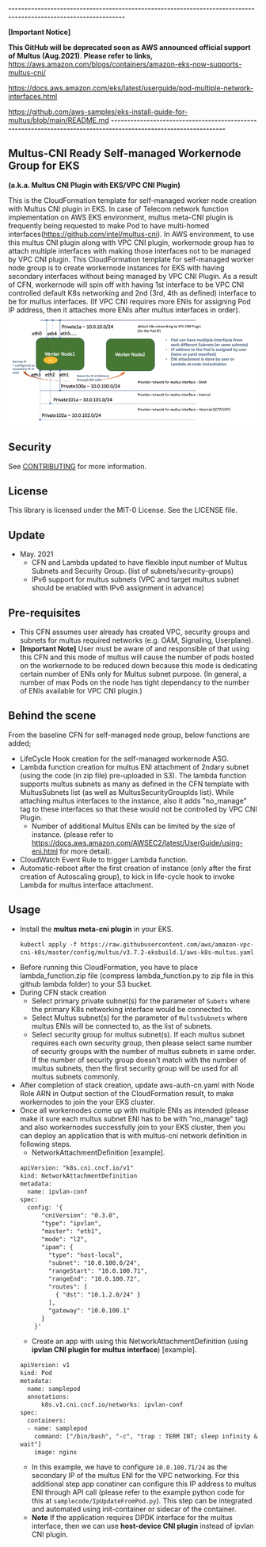 
**----------------------------------------------------------------------------------------------------------------**

**[Important Notice]**

**This GitHub will be deprecated soon as AWS announced official support of Multus (Aug.2021)**. 
**Please refer to links,** 
https://aws.amazon.com/blogs/containers/amazon-eks-now-supports-multus-cni/

https://docs.aws.amazon.com/eks/latest/userguide/pod-multiple-network-interfaces.html

https://github.com/aws-samples/eks-install-guide-for-multus/blob/main/README.md
**----------------------------------------------------------------------------------------------------------------**




## Multus-CNI Ready Self-managed Workernode Group for EKS
**(a.k.a. Multus CNI Plugin with EKS/VPC CNI Plugin)**

This is the CloudFormation template for self-managed worker node creation with Multus CNI plugin in EKS. In case of Telecom network function implementation on AWS EKS environment, multus meta-CNI plugin is frequently being requested to make Pod to have multi-homed interfaces(https://github.com/intel/multus-cni). In AWS environment, to use this multus CNI plugin along with VPC CNI plugin, workernode group has to attach multiple interfaces with making those interfaces not to be managed by VPC CNI plugin. This CloudFormation template for self-managed worker node group is to create workernode instances for EKS with having secondary interfaces without being managed by VPC CNI Plugin. As a result of CFN, workernode will spin off with having 1st interface to be VPC CNI controlled default K8s networking and 2nd (3rd, 4th as defined) interface to be for multus interfaces. (If VPC CNI requires more ENIs for assigning Pod IP address, then it attaches more ENIs after multus interfaces in order). 
![nodegroup-for-multus-cni](nodegroup-for-multus-cni.jpg)

## Security

See [CONTRIBUTING](CONTRIBUTING.md#security-issue-notifications) for more information.

## License

This library is licensed under the MIT-0 License. See the LICENSE file.

## Update
- May. 2021
    - CFN and Lambda updated to have flexible input number of Multus Subnets and Security Group. (list of subnets/security-groups)
    - IPv6 support for multus subnets (VPC and target multus subnet should be enabled with IPv6 assignment in advance)


## Pre-requisites
- This CFN assumes user already has created VPC, security groups and subnets for multus required networks (e.g. OAM, Signaling, Userplane). 
- **[Important Note]** User must be aware of and responsible of that using this CFN and this mode of multus will cause the number of pods hosted on the workernode to be reduced down because this mode is dedicating certain number of ENIs only for Multus subnet purpose. 
(In general, a number of max Pods on the node has tight dependancy to the number of ENIs available for VPC CNI plugin.)

## Behind the scene
From the baseline CFN for self-managed node group, below functions are added;
- LifeCycle Hook creation for the self-managed workernode ASG.
- Lambda function creation for multus ENI attachment of 2ndary subnet (using the code (in zip file) pre-uploaded in S3). The lambda function supports multus subnets as many as defined in the CFN template with MultusSubnets list (as well as MultusSecurityGroupIds list). While attaching multus interfaces to the instance, also it adds "no_manage" tag to these interfaces so that these would not be controlled by VPC CNI Plugin. 
    - Number of additional Multus ENIs can be limited by the size of instance. (please refer to https://docs.aws.amazon.com/AWSEC2/latest/UserGuide/using-eni.html for more detail).
- CloudWatch Event Rule to trigger Lambda function. 
- Automatic-reboot after the first creation of instance (only after the first creation of Autoscaling group), to kick in life-cycle hook to invoke Lambda for multus interface attachment. 

## Usage 
- Install the **multus meta-cni plugin** in your EKS.
    ```
    kubectl apply -f https://raw.githubusercontent.com/aws/amazon-vpc-cni-k8s/master/config/multus/v3.7.2-eksbuild.1/aws-k8s-multus.yaml
    ```
- Before running this CloudFormation, you have to place lambda_function.zip file (compress lambda_function.py to zip file in this github lambda folder) to your S3 bucket.
- During CFN stack creation
    - Select primary private subnet(s) for the parameter of `Subets` where the primary K8s networking interface would be connected to. 
    - Select Multus subnet(s) for the parameter of `MultusSubnets` where multus ENIs will be connected to, as the list of subnets.
    - Select security group for multus subnet(s). If each multus subnet requires each own security group, then please select same number of security groups with the number of multus subnets in same order. If the number of security group doesn't match with the number of multus subnets, then the first security group will be used for all multus subnets commonly.
- After completion of stack creation, update aws-auth-cn.yaml with Node Role ARN in Output section of the CloudFormation result, to make workernodes to join the your EKS cluster. 
- Once all workernodes come up with multiple ENIs as intended (please make it sure each multus subnet ENI has to be with "no_manage" tag) and also workernodes successfully join to your EKS cluster, then you can deploy an application that is with multus-cni network definition in following steps. 
    - NetworkAttachmentDefinition [example].
    ```
    apiVersion: "k8s.cni.cncf.io/v1"
    kind: NetworkAttachmentDefinition
    metadata:
      name: ipvlan-conf
    spec:
      config: '{
          "cniVersion": "0.3.0",
          "type": "ipvlan",
          "master": "eth1",
          "mode": "l2",
          "ipam": {
            "type": "host-local",
            "subnet": "10.0.100.0/24",
            "rangeStart": "10.0.100.71",
            "rangeEnd": "10.0.100.72",
            "routes": [
              { "dst": "10.1.2.0/24" }
            ],
            "gateway": "10.0.100.1"
          }
        }'
     ```
     - Create an app with using this NetworkAttachmentDefinition (using **ipvlan CNI plugin for multus interface**) [example].
     ```
     apiVersion: v1
     kind: Pod
     metadata:
       name: samplepod
       annotations:
           k8s.v1.cni.cncf.io/networks: ipvlan-conf
     spec:
       containers:
       - name: samplepod
         command: ["/bin/bash", "-c", "trap : TERM INT; sleep infinity & wait"]
         image: nginx
     ```
     - In this example, we have to configure `10.0.100.71/24` as the secondary IP of the multus ENI for the VPC networking. For this additional step app conatiner can configure this IP address to multus ENI through API call (please refer to the example python code for this at `samplecode/IpUpdateFromPod.py`). This step can be integrated and automated using init-container or sidecar of the container. 
     - **Note** If the application requires DPDK interface for the multus interface, then we can use **host-device CNI plugin** instead of ipvlan CNI plugin. 
 
